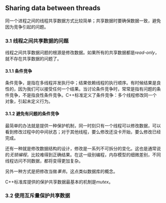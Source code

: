## Sharing data between threads
同一个进程之间的线程共享数据方式比较简单；共享数据时要确保数据一致，避免因为竞争引起的问题。

### 3.1 线程之间共享数据的问题
线程之间共享数据问题的根源是修改数据。如果所有的共享数据都是*read-only*，就不存在共享数据的问题了。

#### 3.1.1 条件竞争
条件竞争，是指在多线程并发执行中；结果依赖线程的执行顺序。有时候结果是良性的，因为我们可以接受任何一个结果。当讨论条件竞争时，常常是指有问题的条件竞争，不是指良性条件竞争。C++标准定义了条件竞争：多个线程修改同一个对象，引起未定义行为。

#### 3.1.2 避免有问题的条件竞争
最简单的办法就是提供一种保护机制，同一时刻只有一个线程可以修改数据，可以看到修改过程中的中间状态；对于其他线程，要么修改还没卡开始，要么修改已经完成。

还有一种就是修改数据结构的设计，修改是一系列不可拆分的变化。这也是通常说的*无锁编程*，比较难得到正确结果。在这一级别编程，内存模型的细微差别，不同线程访问不同数据，都将变得更加复杂。

另外一种方式是把修改当做*事务*。这点类似数据库的概念。

C++标准库提供的保护共享数据最基本的机制是*mutex*。

### 3.2 使用互斥量保护共享数据